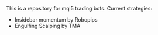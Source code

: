 This is a repository for mql5 trading bots. Current strategies:
- Insidebar momentum by Robopips
- Engulfing Scalping by TMA

